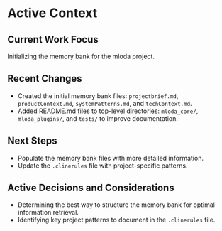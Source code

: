 # Active Context

## Current Work Focus

Initializing the memory bank for the mloda project.

## Recent Changes

*   Created the initial memory bank files: `projectbrief.md`, `productContext.md`, `systemPatterns.md`, and `techContext.md`.
*   Added README.md files to top-level directories: `mloda_core/`, `mloda_plugins/`, and `tests/` to improve documentation.

## Next Steps

*   Populate the memory bank files with more detailed information.
*   Update the `.clinerules` file with project-specific patterns.
## Active Decisions and Considerations

*   Determining the best way to structure the memory bank for optimal information retrieval.
*   Identifying key project patterns to document in the `.clinerules` file.
